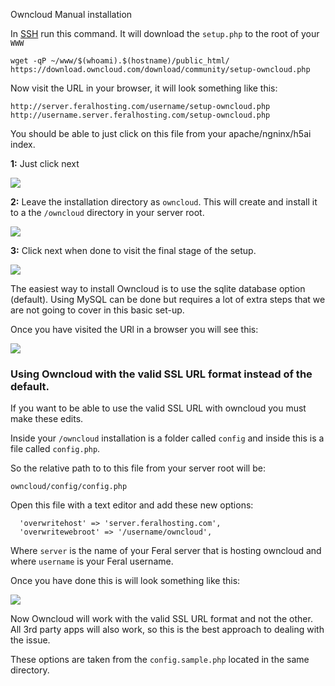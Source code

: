 
Owncloud Manual installation

In [SSH](https://www.feralhosting.com/faq/view?question=12) run this command. It will download the `setup.php` to the root of your `WWW`

~~~
wget -qP ~/www/$(whoami).$(hostname)/public_html/ https://download.owncloud.com/download/community/setup-owncloud.php
~~~

Now visit the URL in your browser, it will look something like this:

~~~
http://server.feralhosting.com/username/setup-owncloud.php
http://username.server.feralhosting.com/setup-owncloud.php
~~~

You should be able to just click on this file from your apache/ngninx/h5ai index.

**1:** Just click next

![](https://raw.github.com/feralhosting/feralfilehosting/master/Feral%20Wiki/Software/Owncloud%20-%20Basic%20setup/web-install-1.png)

**2:** Leave the installation directory as `owncloud`. This will create and install it to a the `/owncloud` directory in your server root.

![](https://raw.github.com/feralhosting/feralfilehosting/master/Feral%20Wiki/Software/Owncloud%20-%20Basic%20setup/web-install-2.png)

**3:** Click next when done to visit the final stage of the setup.

![](https://raw.github.com/feralhosting/feralfilehosting/master/Feral%20Wiki/Software/Owncloud%20-%20Basic%20setup/web-install-3.png)

The easiest way to install Owncloud is to use the sqlite database option (default). Using MySQL can be done but requires a lot of extra steps that we are not going to cover in this basic set-up.

Once you have visited the URl in a browser you will see this:

![](https://raw.github.com/feralhosting/feralfilehosting/master/Feral%20Wiki/Software/Owncloud%20-%20Basic%20setup/1.png)

### Using Owncloud with the valid SSL URL format instead of the default.

If you want to be able to use the valid SSL URL with owncloud you must make these edits.

Inside your `/owncloud` installation is a folder called `config` and inside this is a file called `config.php`.

So the relative path to to this file from your server root will be:

~~~
owncloud/config/config.php
~~~

Open this file with a text editor and add these new options:

~~~
  'overwritehost' => 'server.feralhosting.com',
  'overwritewebroot' => '/username/owncloud',
~~~

Where `server` is the name of your Feral server that is hosting owncloud and where `username` is your Feral username.

Once you have done this is will look something like this:

![](https://raw.github.com/feralhosting/feralfilehosting/master/Feral%20Wiki/Software/Owncloud%20-%20Basic%20setup/config.png)

Now Owncloud will work with the valid SSL URL format and not the other. All 3rd party apps will also work, so this is the best approach to dealing with the issue.

These options are taken from the `config.sample.php` located in the same directory.



